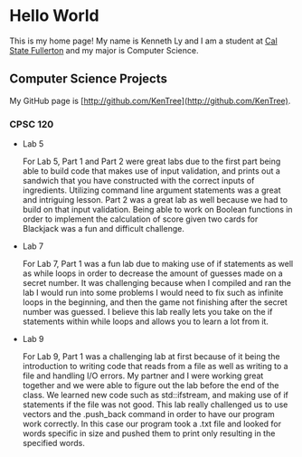 # Hello World

This is my home page! My name is Kenneth Ly and I am a student at [Cal State Fullerton](https://www.fullerton.edu/) and my major is Computer Science. 

## Computer Science Projects

My GitHub page is [http://github.com/KenTree](http://github.com/KenTree).

### CPSC 120

* Lab 5

    For Lab 5, Part 1 and Part 2 were great labs due to the first part being able to build code that makes use of input validation, and prints out a sandwich that you have constructed with the correct inputs of ingredients. Utilizing command line argument statements was a great and intriguing lesson.  Part 2 was a great lab as well because we had to build on that input validation. Being able to work on Boolean functions in order to implement the calculation of score given two cards for Blackjack was a fun and difficult challenge.

* Lab 7 

    For Lab 7, Part 1 was a fun lab due to making use of if statements as well as while loops in order to decrease the amount of guesses made on a secret number. It was challenging because when I compiled and ran the lab I would run into some problems I would need to fix such as infinite loops in the beginning, and then the game not finishing after the secret number was guessed. I believe this lab really lets you take on the if statements within while loops and allows you to learn a lot from it.  

* Lab 9

    For Lab 9, Part 1 was a challenging lab at first because of it being the introduction to writing code that reads from a file as well as writing to a file and handling I/O errors. My partner and I were working great together and we were able to figure out the lab before the end of the class. We learned new code such as std::ifstream, and making use of if statements if the file was not good. This lab really challenged us to use vectors and the .push_back command in order to have our program work correctly. In this case our program took a .txt file and looked for words specific in size and pushed them to print only resulting in the specified words. 